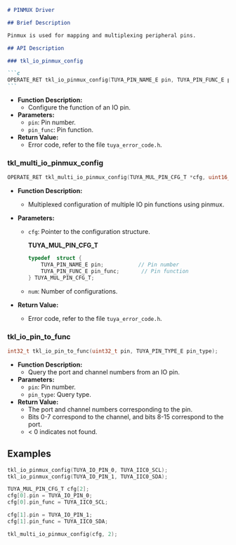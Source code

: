 ````markdown
# PINMUX Driver

## Brief Description

Pinmux is used for mapping and multiplexing peripheral pins.

## API Description

### tkl_io_pinmux_config

```c
OPERATE_RET tkl_io_pinmux_config(TUYA_PIN_NAME_E pin, TUYA_PIN_FUNC_E pin_func);
```
````

- **Function Description:**
  - Configure the function of an IO pin.
- **Parameters:**
  - `pin`: Pin number.
  - `pin_func`: Pin function.
- **Return Value:**
  - Error code, refer to the file `tuya_error_code.h`.

### tkl_multi_io_pinmux_config

```c
OPERATE_RET tkl_multi_io_pinmux_config(TUYA_MUL_PIN_CFG_T *cfg, uint16_t num);
```

- **Function Description:**
  - Multiplexed configuration of multiple IO pin functions using pinmux.
- **Parameters:**

  - `cfg`: Pointer to the configuration structure.

    **TUYA_MUL_PIN_CFG_T**

    ```c
    typedef  struct {
        TUYA_PIN_NAME_E pin;           // Pin number
        TUYA_PIN_FUNC_E pin_func;       // Pin function
    } TUYA_MUL_PIN_CFG_T;
    ```

  - `num`: Number of configurations.

- **Return Value:**
  - Error code, refer to the file `tuya_error_code.h`.

### tkl_io_pin_to_func

```c
int32_t tkl_io_pin_to_func(uint32_t pin, TUYA_PIN_TYPE_E pin_type);
```

- **Function Description:**
  - Query the port and channel numbers from an IO pin.
- **Parameters:**
  - `pin`: Pin number.
  - `pin_type`: Query type.
- **Return Value:**
  - The port and channel numbers corresponding to the pin.
  - Bits 0-7 correspond to the channel, and bits 8-15 correspond to the port.
  - < 0 indicates not found.

## Examples

```c
tkl_io_pinmux_config(TUYA_IO_PIN_0, TUYA_IIC0_SCL);
tkl_io_pinmux_config(TUYA_IO_PIN_1, TUYA_IIC0_SDA);
```

```c
TUYA_MUL_PIN_CFG_T cfg[2];
cfg[0].pin = TUYA_IO_PIN_0;
cfg[0].pin_func = TUYA_IIC0_SCL;

cfg[1].pin = TUYA_IO_PIN_1;
cfg[1].pin_func = TUYA_IIC0_SDA;

tkl_multi_io_pinmux_config(cfg, 2);
```

```

```
